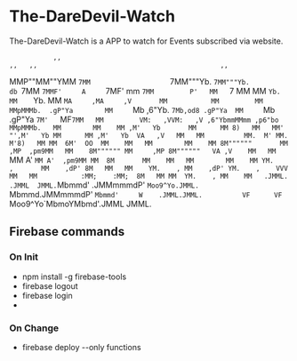 # The-DareDevil-Watch
The-DareDevil-Watch is a APP to watch for Events subscribed via website.


                                                                                                                                                                         
               ,,                                                                                         ,,   ,,                                              ,,        
MMP""MM""YMM `7MM                    `7MM"""Yb.                          `7MM"""Yb.                       db `7MM      `7MMF'     A     `7MF'     mm         `7MM        
P'   MM   `7   MM                      MM    `Yb.                          MM    `Yb.                          MM        `MA     ,MA     ,V       MM           MM        
     MM        MMpMMMb.  .gP"Ya        MM     `Mb  ,6"Yb. `7Mb,od8 .gP"Ya  MM     `Mb  .gP"Ya `7M'   `MF`7MM   MM         VM:   ,VVM:   ,V ,6"YbmmMMmm ,p6"bo  MMpMMMb.  
     MM        MM    MM ,M'   Yb       MM      MM 8)   MM   MM' "',M'   Yb MM      MM ,M'   Yb  VA   ,V   MM   MM          MM.  M' MM.  M'8)   MM MM  6M'  OO  MM    MM  
     MM        MM    MM 8M""""""       MM     ,MP  ,pm9MM   MM    8M"""""" MM     ,MP 8M""""""   VA ,V    MM   MM          `MM A'  `MM A'  ,pm9MM MM  8M       MM    MM  
     MM        MM    MM YM.    ,       MM    ,dP' 8M   MM   MM    YM.    , MM    ,dP' YM.    ,    VVV     MM   MM           :MM;    :MM;  8M   MM MM  YM.    , MM    MM  
   .JMML.    .JMML  JMML.`Mbmmd'     .JMMmmmdP'   `Moo9^Yo.JMML.   `Mbmmd.JMMmmmdP'    `Mbmmd'     W    .JMML.JMML.          VF      VF   `Moo9^Yo`MbmoYMbmd'.JMML  JMML.
                                                                                                                                                                         
                                                                                                                                                                         


## Firebase commands



### On Init
- npm install -g firebase-tools
- firebase logout
- firebase login
- 

### On Change
- firebase deploy --only functions


